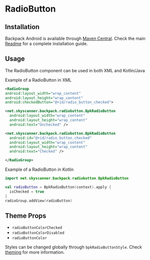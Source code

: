 # RadioButton

## Installation

Backpack Android is available through [Maven Central](https://search.maven.org/artifact/net.skyscanner.backpack/backpack-android). Check the main [Readme](https://github.com/skyscanner/backpack-android#installation) for a complete installation guide.

## Usage

The RadioButton component can be used in both XML and Kotlin/Java

Example of a RadioButton in XML

```xml
<RadioGroup
android:layout_width="wrap_content"
android:layout_height="wrap_content"
android:checkedButton="@+id/radio_button_checked">

<net.skyscanner.backpack.radiobutton.BpkRadioButton
  android:layout_width="wrap_content"
  android:layout_height="wrap_content"
  android:text="Unchecked" />

<net.skyscanner.backpack.radiobutton.BpkRadioButton
  android:id="@+id/radio_button_checked"
  android:layout_width="wrap_content"
  android:layout_height="wrap_content"
  android:text="Checked" />

</RadioGroup>

```

Example of a RadioButton in Kotlin

```Kotlin
import net.skyscanner.backpack.radiobutton.BpkRadioButton

val radioButton = BpkRadioButton(context).apply {
  isChecked = true
}
radioGroup.addView(radioButton)
```

## Theme Props

- `radioButtonColorChecked`
- `radioButtonColorDisabled`
- `radioButtonColor`

Styles can be changed globally through `bpkRadioButtonStyle`. Check [theming](https://github.com/Skyscanner/backpack-android/blob/main/docs/view/THEMING.md) for more information.
